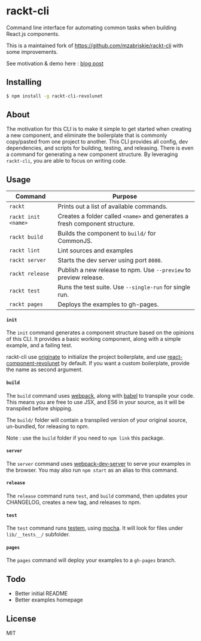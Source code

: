 # rackt-cli

Command line interface for automating common tasks when building React.js components.

This is a maintained fork of https://github.com/mzabriskie/rackt-cli with some improvements.

See motivation & demo here : [blog post](http://blog.revolunet.com/blog/2015/11/01/dev-workflow-with-rackt-cli/)

## Installing

```bash
$ npm install -g rackt-cli-revolunet
```

## About

The motivation for this CLI is to make it simple to get started when creating a new component, and eliminate the boilerplate that is commonly copy/pasted from one project to another. This CLI provides all config, dev dependencies, and scripts for building, testing, and releasing. There is even a command for generating a new component structure. By leveraging `rackt-cli`, you are able to focus on writing code.

## Usage

| Command             | Purpose                                                                     |
| ------------------- | --------------------------------------------------------------------------- |
| `rackt`             | Prints out a list of available commands.                                    |
| `rackt init <name>` | Creates a folder called `<name>` and generates a fresh component structure. |
| `rackt build`       | Builds the component to `build/` for CommonJS.                              |
| `rackt lint`        | Lint sources and examples                                                   |
| `rackt server`      | Starts the dev server using port `8080`.                                    |
| `rackt release`     | Publish a new release to npm. Use `--preview` to preview release.           |
| `rackt test`        | Runs the test suite. Use `--single-run` for single run.                     |
| `rackt pages`       | Deploys the examples to gh-pages.                                           |


#### `init`

The `init` command generates a component structure based on the opinions of this CLI.
It provides a basic working component, along with a simple example, and a failing test.

rackt-cli use [originate](https://www.npmjs.com/package/originate) to initialize the project boilerplate, and use [react-component-revolunet](https://www.npmjs.com/package/originate-react-component-revolunet) by default. If you want a custom boilerplate, provide the name as second argument.


#### `build`

The `build` command uses [webpack](http://webpack.github.io/), along with [babel](https://babeljs.io/) to transpile your code.
This means you are free to use JSX, and ES6 in your source, as it will be transpiled before shipping.

The `build/` folder will contain a transpiled version of your original source, un-bundled, for releasing to npm.

Note : use the `build` folder if you need to `npm link` this package.

#### `server`

The `server` command uses [webpack-dev-server](http://webpack.github.io/docs/webpack-dev-server.html) to serve your examples in the browser.
You may also run `npm start` as an alias to this command.

#### `release`

The `release` command runs `test`, and `build` command, then updates your CHANGELOG, creates a new tag, and releases to npm.

#### `test`

The `test` command runs [testem](https://github.com/airportyh/testem), using [mocha](http://mochajs.org/).
It will look for files under `lib/__tests__/` subfolder.

#### `pages`

The `pages` command will deploy your examples to a `gh-pages` branch.

## Todo

 - Better initial README
 - Better examples homepage

## License

MIT
